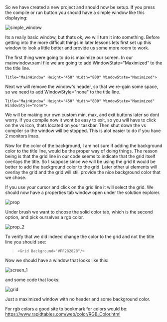 So we have created a new project and should now be setup. If you press the compile or run button you should have a simple window like this displaying:

![simple_window](https://github.com/ravenleeblack/Illeshian-Ide/assets/76606152/d52c1456-4a2e-4c0d-af76-3c4066110823)

Its a really basic window, but thats ok, we will turn it into something. Before getting into the more difficult things in later lessons lets first set up this window to look a little better and provide us some more room to work.

The first thing were going to do is maximize our screen. In our mainwindow.xaml file we are going to add WindowState="Maximized" to the the title line.

    Title="MainWindow" Height="450" Width="800" WindowState="Maximized">

Next we will remove the window's header, so that we re-gain some space, so we need to add WindowStyle="none" to the title line.

    Title="MainWindow" Height="450" Width="800" WindowState="Maximized" WindowStyle="none">

We will be making our own custom min, max, and exit buttons later so dont worry. If you compile now it wont be easy to exit, so you will have to click on the vs icon, thats located  on your taskbar. Then shut down the vs compiler so the window will be stopped. This is alot easier to do if you have 2 monitors lmao.

Now for the color of the background, I am not sure if adding the background color to the title line, would be the proper way of doing things. The reason being is that the grid line in our code seems to indicate that the grid itself overlays the title. So I suppose since we will be using the grid it would be better to add the background color to the grid. Later other ui elements will overlay the grid and the grid will still provide the nice background color that we chose.

If you use your cursor and click on the grid line it will select the grid. We should now have a properties tab window open under the solution explorer.

![prop](https://github.com/ravenleeblack/Illeshian-Ide/assets/76606152/f4938c84-51d0-4940-aa7c-64c4bd594100)

Under brush we want to choose the solid color tab, which is the second option, and pick ourselves a rgb color.

![prop_2](https://github.com/ravenleeblack/Illeshian-Ide/assets/76606152/ccb62dfa-9963-44bb-a358-c9e80446a021)

To verify that we did indeed change the color to the grid and not the title line you should see:
>     <Grid Background="#FF282828"/>

Now we should have a window that looks like this:

![screen_1](https://github.com/ravenleeblack/Illeshian-Ide/assets/76606152/70a62453-6fdc-4f64-af2a-8912a36ac6f3)

and some code that looks:

![grid](https://github.com/ravenleeblack/Illeshian-Ide/assets/76606152/385874f5-6342-4c52-a68d-627bb350074a)

Just a maximized window with no header and some background color.

For rgb colors a good site to bookmark for colors would be:
https://www.rapidtables.com/web/color/RGB_Color.html




